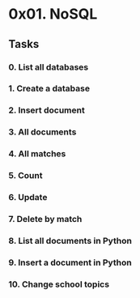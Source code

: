 # 0x01. NoSQL

## Tasks

### 0. List all databases

### 1. Create a database

### 2. Insert document

### 3. All documents

### 4. All matches

### 5. Count

### 6. Update

### 7. Delete by match

### 8. List all documents in Python

### 9. Insert a document in Python

### 10. Change school topics
